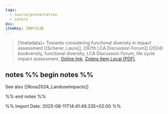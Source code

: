 ```yaml
---
tags:
  - source/presentation
  - zotero
doi: 
itemKey: JW9F3CAE
---
```

>[!metadata]+
> Towards considering functional diversity in impact assessment
> [[Scherer, Laura]], 
> [[87th LCA Discussion Forum]] (2024)
> biodiversity, functional diversity, LCA Discussion Forum, life cycle impact assessment, 
> [Online link](https://lca-forum.ch/fileadmin/generic_lib/Resources/Public/Downloads/DF87/3_Scherer_DF87_2024.pdf), [Zotero Item](zotero://select/library/items/JW9F3CAE),[Local (PDF)](file://C:/Users/aburg/Documents/references/zotero/storage/V6C9HWEA/Scherer_CONSIDERINGFUNCTIONAL.pdf), 

## notes %% begin notes %%
See also [[Rosa2024_Landuseimpacts]]

%% end notes %%

%% Import Date: 2025-06-11T14:41:49.335+02:00 %%
